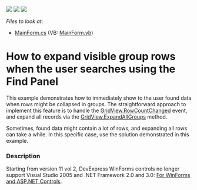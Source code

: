 <!-- default badges list -->
![](https://img.shields.io/endpoint?url=https://codecentral.devexpress.com/api/v1/VersionRange/128628644/11.2.5%2B)
[![](https://img.shields.io/badge/Open_in_DevExpress_Support_Center-FF7200?style=flat-square&logo=DevExpress&logoColor=white)](https://supportcenter.devexpress.com/ticket/details/E3903)
[![](https://img.shields.io/badge/📖_How_to_use_DevExpress_Examples-e9f6fc?style=flat-square)](https://docs.devexpress.com/GeneralInformation/403183)
<!-- default badges end -->
<!-- default file list -->
*Files to look at*:

* [MainForm.cs](./CS/FindPanelExample/MainForm.cs) (VB: [MainForm.vb](./VB/FindPanelExample/MainForm.vb))
<!-- default file list end -->
# How to expand visible group rows when the user searches using the Find Panel


<p>This example demonstrates how to immediately show to the user found data when rows might be collapsed in groups. The straightforward approach to implement this feature is to handle the <a href="http://documentation.devexpress.com/#WindowsForms/DevExpressXtraGridViewsBaseBaseView_RowCountChangedtopic"><u>GridView.RowCountChanged</u></a> event, and expand all records via the <a href="http://documentation.devexpress.com/#WindowsForms/DevExpressXtraGridViewsGridGridView_ExpandAllGroupstopic"><u>GridView.ExpandAllGroups</u></a> method.</p><p>Sometimes, found data might contain a lot of rows, and expanding all rows can take a while. In this specific case, use the solution demonstrated in this example.</p>


<h3>Description</h3>

<p>Starting from version 11 vol 2, DevExpress WinForms controls no longer support Visual Studio 2005 and .NET Framework 2.0 and 3.0: <a href="http://www.devexpress.com/Support/WhatsNew/DXperience/files/11.2.5.bc.xml#BC-FW"><u>For WinForms and ASP.NET Controls</u></a>.</p>

<br/>


